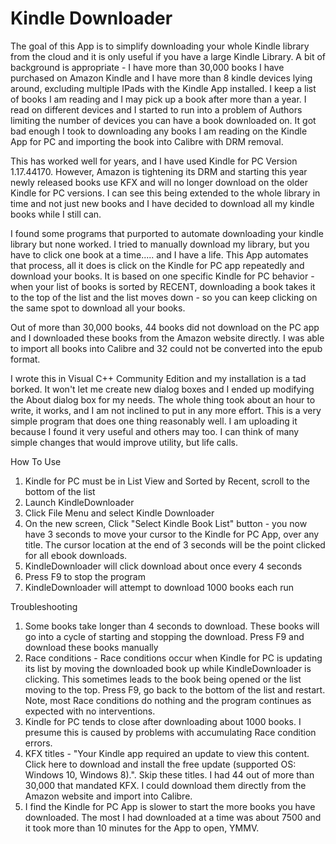 # Kindle Downloader
The goal of this App is to simplify downloading your whole Kindle library from the cloud and it is only useful if you have a large Kindle Library. A bit of background is appropriate - I have more than 30,000 books I have purchased on Amazon Kindle and I have more than 8 kindle devices lying around, excluding multiple IPads with the Kindle App installed. I keep a list of books I am reading and I may pick up a book after more than a year. I read on different devices and I started to run into a problem of Authors limiting the number of devices you can have a book downloaded on. It got bad enough I took to downloading any books I am reading on the Kindle App for PC and importing the book into Calibre with DRM removal.

This has worked well for years, and I have used Kindle for PC Version 1.17.44170. However, Amazon is tightening its DRM and starting this year newly released books use KFX and will no longer download on the older Kindle for PC versions. I can see this being extended to the whole library in time and not just new books and I have decided to download all my kindle books while I still can.

I found some programs that purported to automate downloading your kindle library but none worked. I tried to manually download my library, but you have to click one book at a time..... and I have a life. This App automates that process, all it does is click on the Kindle for PC app repeatedly and download your books. It is based on one specific Kindle for PC behavior - when your list of books is sorted by RECENT, downloading a book takes it to the top of the list and the list moves down - so you can keep clicking on the same spot to download all your books.

Out of more than 30,000 books, 44 books did not download on the PC app and I downloaded these books from the Amazon website directly. I was able to import all books into Calibre and 32 could not be converted into the epub format.

I wrote this in Visual C++ Community Edition and my installation is a tad borked. It won't let me create new dialog boxes and I ended up modifying the About dialog box for my needs. The whole thing took about an hour to write, it works, and I am not inclined to put in any more effort. This is a very simple program that does one thing reasonably well. I am uploading it because I found it very useful and others may too. I can think of many simple changes that would improve utility, but life calls.

How To Use
1. Kindle for PC must be in List View and Sorted by Recent, scroll to the bottom of the list
2. Launch KindleDownloader 
3. Click File Menu and select Kindle Downloader
4. On the new screen, Click "Select Kindle Book List" button - you now have 3 seconds to move your cursor to the Kindle for PC App, over any title. The cursor location at the end of 3 seconds will be the point clicked for all ebook downloads.
5. KindleDownloader will click download about once every 4 seconds
6. Press F9 to stop the program
7. KindleDownloader will attempt to download 1000 books each run

Troubleshooting
1. Some books take longer than 4 seconds to download. These books will go into a cycle of starting and stopping the download. Press F9 and download these books manually
2. Race conditions - Race conditions occur when Kindle for PC is updating its list by moving the downloaded book up while KindleDownloader is clicking. This sometimes leads to the book being opened or the list moving to the top. Press F9, go back to the bottom of the list and restart. Note, most Race conditions do nothing and the program continues as expected with no interventions.
3. Kindle for PC tends to close after downloading about 1000 books. I presume this is caused by problems with accumulating Race condition errors.
4. KFX titles - "Your Kindle app required an update to view this content. Click here to download and install the free update (supported OS: Windows 10, Windows 8).". Skip these titles. I had 44 out of more than 30,000 that mandated KFX. I could download them directly from the Amazon website and import into Calibre.
5. I find the Kindle for PC App is slower to start the more books you have downloaded. The most I had downloaded at a time was about 7500 and it took more than 10 minutes for the App to open, YMMV.


